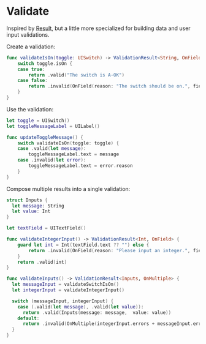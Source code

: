 # Validate

Inspired by [Result](https://github.com/antitypical/Result), but a little more specialized for building data and user input validations.

Create a validation:
```swift
func validateIsOn(toggle: UISwitch) -> ValidationResult<String, OnField> {
    switch toggle.isOn {
    case true:
        return .valid("The switch is A-OK")
    case false:
        return .invalid(OnField(reason: "The switch should be on.", field: toggle))
    }
}
```

Use the validation:
```swift
let toggle = UISwitch()
let toggleMessageLabel = UILabel()

func updateToggleMessage() {
    switch validateIsOn(toggle: toggle) {
    case .valid(let message):
        toggleMessageLabel.text = message
    case .invalid(let error):
        toggleMessageLabel.text = error.reason
    }
}
```

Compose multiple results into a single validation:
```swift
struct Inputs {
  let message: String
  let value: Int
}

let textField = UITextField()

func validateIntegerInput() -> ValidationResult<Int, OnField> {
    guard let int = Int(textField.text ?? "") else {
        return .invalid(OnField(reason: "Please input an integer.", field: textField))
    }
    return .valid(int)
}

func validateInputs() -> ValidationResult<Inputs, OnMultiple> {
  let messageInput = validateSwitchIsOn()
  let integerInput = validateIntegerInput()

  switch (messageInput, integerInput) {
    case (.valid(let message), .valid(let value)):
      return .valid(Inputs(message: message,  value: value))
    default:
      return .invalid(OnMultiple(integerInput.errors + messageInput.errors))
  }
}
```

